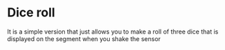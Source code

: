 # Dice roll

It is a simple version that just allows you to make a roll of three dice that is displayed on the segment when you shake the sensor
